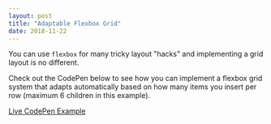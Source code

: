 ```yaml
---
layout: post
title: "Adaptable Flexbox Grid"
date: 2018-11-22
---
```



You can use `flexbox` for many tricky layout "hacks" and implementing a grid layout is no different.

Check out the CodePen below to see how you can implement a flexbox grid system that adapts automatically based on how many items you insert per row (maximum 6 children in this example).

[Live CodePen Example](https://codepen.io/bradleytaunt/pen/rQdLxv/)
